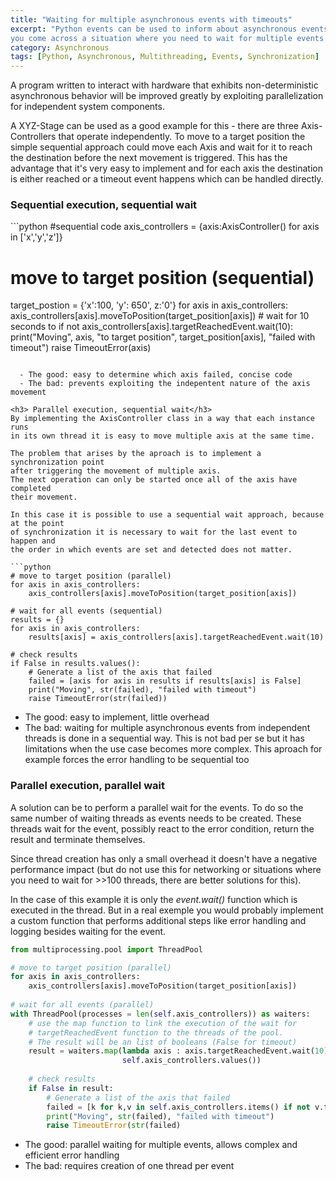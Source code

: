 ```yaml
---
title: "Waiting for multiple asynchronous events with timeouts"
excerpt: "Python events can be used to inform about asynchronous events in multiple threads. Sometimes
you come across a situation where you need to wait for multiple events to happen"
category: Asynchronous
tags: [Python, Asynchronous, Multithreading, Events, Synchronization]
---
```


A program written to interact with hardware that exhibits non-deterministic
asynchronous behavior will be improved greatly by exploiting parallelization
for independent system components.

A XYZ-Stage can be used as a good example for this - there are three Axis-Controllers
that operate independently. To move to a target position the simple sequential approach
could move each Axis and wait for it to reach the destination before the next movement is 
triggered. This has the advantage that it's very easy to implement and for each axis
the destination is either reached or a timeout event happens which can be handled directly.

<h3> Sequential execution, sequential wait</h3>
```python
#sequential code
axis_controllers = {axis:AxisController() for axis in ['x','y','z']} 

# move to target position (sequential)
target_postion = {'x':100, 'y': 650', z:'0'}
for axis in axis_controllers:
    axis_controllers[axis].moveToPosition(target_position[axis])
    # wait for 10 seconds to 
    if not axis_controllers[axis].targetReachedEvent.wait(10):
        print("Moving", axis, "to target position", target_position[axis], "failed with timeout")
        raise TimeoutError(axis)
```

  - The good: easy to determine which axis failed, concise code  
  - The bad: prevents exploiting the indepentent nature of the axis movement

<h3> Parallel execution, sequential wait</h3>
By implementing the AxisController class in a way that each instance runs 
in its own thread it is easy to move multiple axis at the same time. 

The problem that arises by the aproach is to implement a synchronization point 
after triggering the movement of multiple axis.
The next operation can only be started once all of the axis have completed 
their movement. 

In this case it is possible to use a sequential wait approach, because at the point
of synchronization it is necessary to wait for the last event to happen and 
the order in which events are set and detected does not matter.

```python
# move to target position (parallel)
for axis in axis_controllers:
    axis_controllers[axis].moveToPosition(target_position[axis])

# wait for all events (sequential)
results = {}
for axis in axis_controllers:
    results[axis] = axis_controllers[axis].targetReachedEvent.wait(10)

# check results
if False in results.values():
    # Generate a list of the axis that failed
    failed = [axis for axis in results if results[axis] is False]
    print("Moving", str(failed), "failed with timeout")
    raise TimeoutError(str(failed))
``` 

  - The good: easy to implement, little overhead
  - The bad: waiting for multiple asynchronous events from independent threads is
  done in a sequential way. This is not bad per se but it has limitations when
  the use case becomes more complex. This aproach for example forces the error
  handling to be sequential too

<h3>Parallel execution, parallel wait</h3>
A solution can be to perform a parallel wait for the events. To do so the same number
of waiting threads as events needs to be created. These threads wait for the event, 
possibly react to the error condition, return the result and terminate themselves.

Since thread creation has only a small overhead it doesn't have a negative performance impact 
(but do not use this for networking or situations where you need to wait for >>100 threads, there are better solutions
for this).

In the case of this example it is only the *event.wait()* function which is
executed in the thread. But in a real exemple you would probably implement a
custom function that performs additional steps like error handling and 
logging besides waiting for the event.

```python
from multiprocessing.pool import ThreadPool

# move to target position (parallel)
for axis in axis_controllers:
    axis_controllers[axis].moveToPosition(target_position[axis])
    
# wait for all events (parallel)
with ThreadPool(processes = len(self.axis_controllers)) as waiters:
    # use the map function to link the execution of the wait for 
    # targetReachedEvent function to the threads of the pool.
    # The result will be an list of booleans (False for timeout)
    result = waiters.map(lambda axis : axis.targetReachedEvent.wait(10),
                         self.axis_controllers.values())
    
    # check results 
    if False in result:
        # Generate a list of the axis that failed
        failed = [k for k,v in self.axis_controllers.items() if not v.targetReachedEvent.isSet()]
        print("Moving", str(failed), "failed with timeout")
        raise TimeoutError(str(failed)
```

  - The good: parallel waiting for multiple events, allows complex and efficient
  error handling
  - The bad: requires creation of one thread per event
